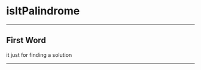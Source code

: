 # isItPalindrome

----------
First Word
----------
it just for finding a solution
________________________________________
